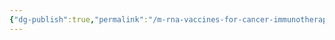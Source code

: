 ```yaml
---
{"dg-publish":true,"permalink":"/m-rna-vaccines-for-cancer-immunotherapy/","tags":["gardenEntry"]}
---
```

